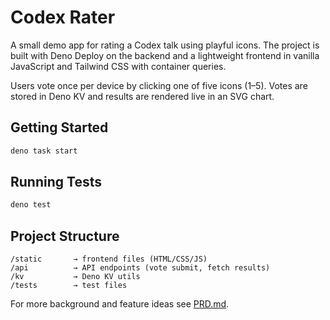 # Codex Rater

A small demo app for rating a Codex talk using playful icons. The project is built with Deno Deploy on the backend and a lightweight frontend in vanilla JavaScript and Tailwind CSS with container queries.

Users vote once per device by clicking one of five icons (1–5). Votes are stored in Deno KV and results are rendered live in an SVG chart.

## Getting Started

```bash
deno task start
```

## Running Tests

```bash
deno test
```

## Project Structure

```
/static       → frontend files (HTML/CSS/JS)
/api          → API endpoints (vote submit, fetch results)
/kv           → Deno KV utils
/tests        → test files
```

For more background and feature ideas see [PRD.md](PRD.md).